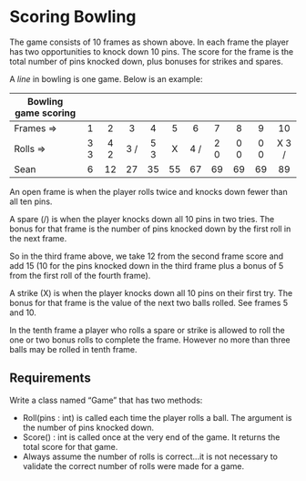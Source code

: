 # Scoring Bowling

The game consists of 10 frames as shown above.  In each frame the player has
two opportunities to knock down 10 pins.  The score for the frame is the total
number of pins knocked down, plus bonuses for strikes and spares.

A _line_ in bowling is one game.  Below is an example:

|Bowling game scoring|||||||||||
|----------|:--------:|:--------:|:--------:|:--------:|:--------:|:--------:|:--------:|:--------:|:--------:| :--------:|
|Frames =>|1|2|3|4|5|6|7|8|9|10| 
|Rolls => |3    3|4     2|3     /|5     3|    X|4     /|2     0|0     0|0    0|X    3 /|  
|Sean |6|12|27|35|55|67| 69|69|69|89| 


An open frame is when the player rolls twice and knocks down fewer than all ten pins.

A spare (/) is when the player knocks down all 10 pins in two tries.  The bonus for that frame is the number of pins knocked down by the first roll in the next frame.  

So in the third frame above, we take 12 from the second frame score and add 15 (10 for the pins knocked down in the third frame plus a bonus of 5 from the first roll of the fourth frame).

A strike (X) is when the player knocks down all 10 pins on their first try.  The bonus for that frame is the value of the next two balls rolled.  See frames 5 and 10.

In the tenth frame a player who rolls a spare or strike is allowed to roll the one or two bonus rolls to complete the frame.  However no more than three balls may be rolled in tenth frame.

## Requirements
Write a class named “Game” that has two methods:
 * Roll(pins : int) is called each time the player rolls a ball.  The argument is the number of pins knocked down.
 * Score() : int is called once at the very end of the game.  It returns the total score for that game.
 * Always assume the number of rolls is correct...it is not necessary to validate the correct number of rolls were made for a game.
